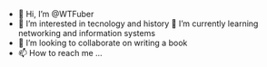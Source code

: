 - 👋 Hi, I’m @WTFuber
- 👀 I’m interested in tecnology and history
🌱 I’m currently learning networking and information systems
- 💞️ I’m looking to collaborate on writing a book
- 📫 How to reach me ...

<!---
WTFuber/WTFuber is a ✨ special ✨ repository because its `README.md` (this file) appears on your GitHub profile.
You can click the Preview link to take a look at your changes.
--->
